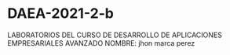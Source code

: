 # DAEA-2021-2-b
LABORATORIOS DEL CURSO DE DESARROLLO DE APLICACIONES EMPRESARIALES AVANZADO
NOMBRE: jhon marca perez
